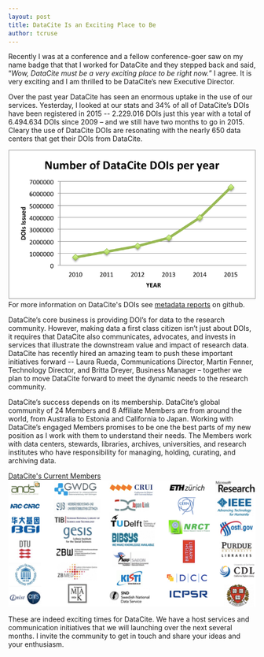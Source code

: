 ```yaml
---
layout: post
title: DataCite Is an Exciting Place to Be
author: tcruse
---
```


Recently I was at a conference and a fellow conference-goer saw on my name badge that that I worked for DataCite and they stepped back and said, “*Wow, DataCite must be a very exciting place to be right now.*” I agree.  It is very exciting and I am thrilled to be DataCite’s new Executive Director.

Over the past year DataCite has seen an enormous uptake in the use of our services. Yesterday, I looked at our stats and 34% of all of DataCite’s DOIs have been registered in 2015 -- 2.229.016 DOIs just this year with a total of 6.494.634 DOIs since 2009 – and we still have two months to go in 2015.  Cleary the use of DataCite DOIs are resonating with the nearly 650 data centers that get their DOIs from DataCite.

![](/assets/images/2015/11/DOIs_per_year.png)
For more information on DataCite's DOIs see [metadata reports](https://github.com/datacite/metadata-reports/blob/master/overview/index.md) on github.

DataCite’s core business is providing DOI’s for data to the research community. However, making data a first class citizen isn’t just about DOIs, it requires that DataCite also communicates, advocates, and invests in services that illustrate the downstream value and impact of research data.  DataCite has recently hired an amazing team to push these important initiatives forward -- Laura Rueda, Communications Director, Martin Fenner, Technology Director, and Britta Dreyer, Business Manager – together we plan to move DataCite forward to meet the dynamic needs to the research community.

DataCite’s success depends on its membership. DataCite’s global community of 24 Members and 8 Affiliate Members are from around the world, from Australia to Estonia and California to Japan.   Working with DataCite’s engaged Members promises to be one the best parts of my new position as I work with them to understand their needs. The  Members work with data centers, stewards, libraries, archives, universities, and research institutes who have responsibility for managing, holding, curating, and archiving data.

[DataCite's Current Members]()![](/assets/images/2015/11/members.png)

These are indeed exciting times for DataCite. We have a host services and communication initiatives that we will launching over the next several months. I invite the community to get in touch and share your ideas and your enthusiasm.
